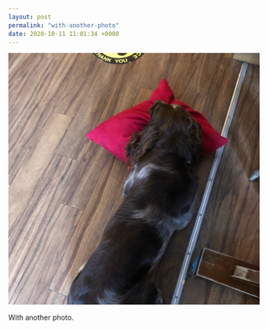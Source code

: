 ```yaml
---
layout: post
permalink: "with-another-photo"
date: 2020-10-11 11:01:34 +0000
---
```

![](/images/image.jpg)
  
With another photo.
